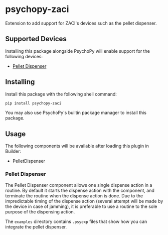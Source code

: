 # psychopy-zaci

Extension to add support for ZACI's devices such as the pellet dispenser.

## Supported Devices

Installing this package alongside PsychoPy will enable support for the following devices:

* [Pellet Dispenser](https://github.com/atuleu/zaci/tree/main/devices/pellet-dispenser)

## Installing

Install this package with the following shell command:

```bash
pip install psychopy-zaci
```

You may also use PsychoPy's builtin package manager to install this package.

## Usage

The following components will be available after loading this plugin in Builder:

* PelletDispenser

### Pellet Dispenser

The Pellet Dispenser component allows one single dispense action in a
routine. By default it starts the dispense action with the component, and
terminate the routine when the dispense action is done. Due to the impredictable
timing of the dispense action (several attempt will be made by the device in
case of jamming), it is preferable to use a routine to the sole purpose of the
dispensing action.

The `examples` directory contains `.psyexp` files that show how you can
integrate the pellet dispenser.
